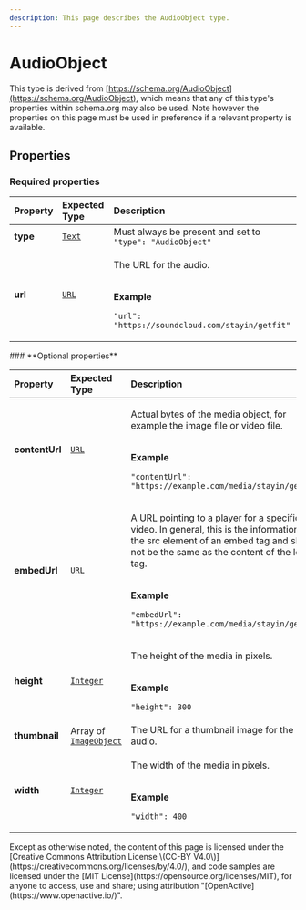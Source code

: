 ```yaml
---
description: This page describes the AudioObject type.
---
```


# AudioObject

This type is derived from [https://schema.org/AudioObject](https://schema.org/AudioObject), which means that any of this type's properties within schema.org may also be used. Note however the properties on this page must be used in preference if a relevant property is available.

## **Properties**

### **Required properties**

<table>
  <thead>
    <tr>
      <th style="text-align:left">Property</th>
      <th style="text-align:left">Expected Type</th>
      <th style="text-align:left">Description</th>
    </tr>
  </thead>
  <tbody>
    <tr>
      <td style="text-align:left"><b>type</b>
      </td>
      <td style="text-align:left"> <a href="https://schema.org/Text"><code>Text</code></a>
      </td>
      <td style="text-align:left">Must always be present and set to <code>&quot;type&quot;: &quot;AudioObject&quot;</code>
      </td>
    </tr>
    <tr>
      <td style="text-align:left"><b>url</b>
      </td>
      <td style="text-align:left"> <a href="https://schema.org/URL"><code>URL</code></a>
      </td>
      <td style="text-align:left">
        <p>The URL for the audio.</p>
        <p>
          <br /><b>Example</b>
        </p>
        <p><code>&quot;url&quot;: &quot;https://soundcloud.com/stayin/getfit&quot;</code>
        </p>
      </td>
    </tr>
  </tbody>
</table>### **Optional properties**

<table>
  <thead>
    <tr>
      <th style="text-align:left">Property</th>
      <th style="text-align:left">Expected Type</th>
      <th style="text-align:left">Description</th>
    </tr>
  </thead>
  <tbody>
    <tr>
      <td style="text-align:left"><b>contentUrl</b>
      </td>
      <td style="text-align:left"> <a href="https://schema.org/URL"><code>URL</code></a>
      </td>
      <td style="text-align:left">
        <p>Actual bytes of the media object, for example the image file or video
          file.</p>
        <p>
          <br /><b>Example</b>
        </p>
        <p><code>&quot;contentUrl&quot;: &quot;https://example.com/media/stayin/getfit&quot;</code>
        </p>
      </td>
    </tr>
    <tr>
      <td style="text-align:left"><b>embedUrl</b>
      </td>
      <td style="text-align:left"> <a href="https://schema.org/URL"><code>URL</code></a>
      </td>
      <td style="text-align:left">
        <p>A URL pointing to a player for a specific video. In general, this is the
          information in the src element of an embed tag and should not be the same
          as the content of the loc tag.</p>
        <p>
          <br /><b>Example</b>
        </p>
        <p><code>&quot;embedUrl&quot;: &quot;https://example.com/media/stayin/getfit&quot;</code>
        </p>
      </td>
    </tr>
    <tr>
      <td style="text-align:left"><b>height</b>
      </td>
      <td style="text-align:left"> <a href="https://schema.org/Integer"><code>Integer</code></a>
      </td>
      <td style="text-align:left">
        <p>The height of the media in pixels.</p>
        <p>
          <br /><b>Example</b>
        </p>
        <p><code>&quot;height&quot;: 300</code>
        </p>
      </td>
    </tr>
    <tr>
      <td style="text-align:left"><b>thumbnail</b>
      </td>
      <td style="text-align:left">Array of <a href="https://developer.openactive.io/data-model/types/imageobject"><code>ImageObject</code></a>
      </td>
      <td style="text-align:left">The URL for a thumbnail image for the audio.</td>
    </tr>
    <tr>
      <td style="text-align:left"><b>width</b>
      </td>
      <td style="text-align:left"> <a href="https://schema.org/Integer"><code>Integer</code></a>
      </td>
      <td style="text-align:left">
        <p>The width of the media in pixels.</p>
        <p>
          <br /><b>Example</b>
        </p>
        <p><code>&quot;width&quot;: 400</code>
        </p>
      </td>
    </tr>
  </tbody>
</table>Except as otherwise noted, the content of this page is licensed under the [Creative Commons Attribution License \(CC-BY V4.0\)](https://creativecommons.org/licenses/by/4.0/), and code samples are licensed under the [MIT License](https://opensource.org/licenses/MIT), for anyone to access, use and share; using attribution "[OpenActive](https://www.openactive.io/)".

